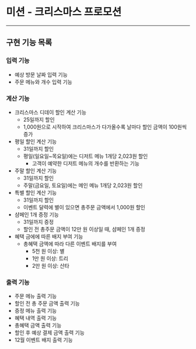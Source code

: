 # 미션 - 크리스마스 프로모션

---

## 구현 기능 목록

### 입력 기능

- 예상 방문 날짜 입력 기능
- 주문 메뉴와 개수 입력 기능

### 계산 기능

- 크리스마스 디데이 할인 계산 기능
    - 25일까지 할인
    - 1,000원으로 시작하여 크리스마스가 다가올수록 날마다 할인 금액이 100원씩 증가
- 평일 할인 계산 기능
    - 31일까지 할인
    - 평일(일요일~목요일)에는 디저트 메뉴 1개당 2,023원 할인
      - 고객이 예약한 디저트 메뉴의 개수를 반환하는 기능
- 주말 할인 계산 기능
    - 31일까지 할인
    - 주말(금요일, 토요일)에는 메인 메뉴 1개당 2,023원 할인
- 특별 할인 계산 기능
    - 31일까지 할인
    - 이벤트 달력에 별이 있으면 총주문 금액에서 1,000원 할인
- 샴페인 1개 증정 기능
    - 31일까지 증정
    - 할인 전 총주문 금액이 12만 원 이상일 때, 샴페인 1개 증정
- 혜택 금에에 따른 배지 부여 기능
    - 총혜택 금액에 따라 다른 이벤트 배지를 부여
        - 5천 원 이상: 별
        - 1만 원 이상: 트리
        - 2만 원 이상: 산타

### 출력 기능

- 주문 메뉴 출력 기능
- 할인 전 총 주문 금액 출력 기능
- 증정 메뉴 출력 기능
- 혜택 내역 출력 기능
- 총혜택 금액 출력 기능
- 할인 후 예상 결제 금액 출력 기능
- 12월 이벤트 배지 출력 기능
